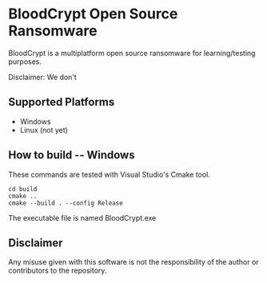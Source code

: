 # BloodCrypt Open Source Ransomware

BloodCrypt is a multiplatform open source ransomware for learning/testing purposes.

Disclaimer: We don't 

## Supported Platforms
- Windows
- Linux (not yet)

## How to build -- Windows
These commands are tested with Visual Studio's Cmake tool.

```
cd build
cmake ..
cmake --build . --config Release
```

The executable file is named BloodCrypt.exe

## Disclaimer
Any misuse given with this software is not the responsibility of the author or contributors to the repository.